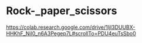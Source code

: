 # Rock-_paper_scissors
https://colab.research.google.com/drive/1ljI3DUUBX-HHKhF_NiI0_n6A3Pegep7L#scrollTo=PDU4euTsSbo0

